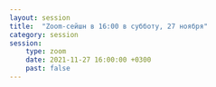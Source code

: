 ```yaml
---
layout: session
title:  "Zoom-сейшн в 16:00 в субботу, 27 ноября"
category: session
session:
    type: zoom
    date: 2021-11-27 16:00:00 +0300
    past: false
---
```

